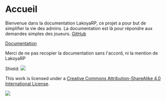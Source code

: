 # Accueil

Bienvenue dans la documentation LakoyaRP, ce projet a pour but de simplifier la vie des admins. La documentation est là pour répondre aux demandes simples des joueurs. [GitHub](https://github.com/lakoya-rp)

[Documentation](https://docs.lakoya-rp.fr)

Merci de ne pas recopier la documentation sans l'accord, ni la mention de LakoyaRP

Shield: [![](https://img.shields.io/badge/License-CC%20BY--SA%204.0-lightgrey.svg)](http://creativecommons.org/licenses/by-sa/4.0/)

This work is licensed under a [Creative Commons Attribution-ShareAlike 4.0 International License](http://creativecommons.org/licenses/by-sa/4.0/).

[![](https://licensebuttons.net/l/by-sa/4.0/88x31.png)](http://creativecommons.org/licenses/by-sa/4.0/)

